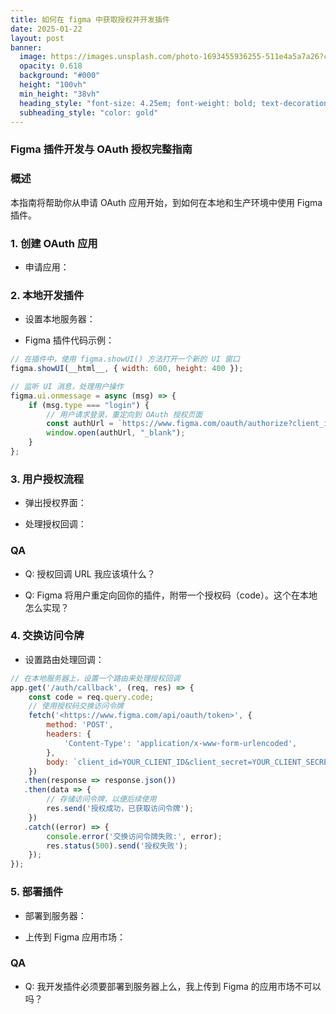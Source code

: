 ```yaml
---
title: 如何在 figma 中获取授权并开发插件
date: 2025-01-22
layout: post
banner:
  image: https://images.unsplash.com/photo-1693455936255-511e4a5a7a26?crop=entropy&cs=tinysrgb&fit=max&fm=jpg&ixid=M3w2OTIwMzJ8MHwxfHJhbmRvbXx8fHx8fHx8fDE3Mzc1NTU0NjV8&ixlib=rb-4.0.3&q=80&w=1080
  opacity: 0.618
  background: "#000"
  height: "100vh"
  min_height: "38vh"
  heading_style: "font-size: 4.25em; font-weight: bold; text-decoration: underline"
  subheading_style: "color: gold"
---
```


### Figma 插件开发与 OAuth 授权完整指南

### 概述

本指南将帮助你从申请 OAuth 应用开始，到如何在本地和生产环境中使用 Figma 插件。

### 1. 创建 OAuth 应用

- 申请应用：

### 2. 本地开发插件

- 设置本地服务器：

- Figma 插件代码示例：

```javascript
// 在插件中，使用 figma.showUI() 方法打开一个新的 UI 窗口
figma.showUI(__html__, { width: 600, height: 400 });

// 监听 UI 消息，处理用户操作
figma.ui.onmessage = async (msg) => {
    if (msg.type === "login") {
        // 用户请求登录，重定向到 OAuth 授权页面
        const authUrl = `https://www.figma.com/oauth/authorize?client_id=YOUR_CLIENT_ID&response_type=code&redirect_uri=YOUR_CALLBACK_URL`;
        window.open(authUrl, "_blank");
    }
};

```

### 3. 用户授权流程

- 弹出授权界面：

- 处理授权回调：

### QA

- Q: 授权回调 URL 我应该填什么？

- Q: Figma 将用户重定向回你的插件，附带一个授权码（code）。这个在本地怎么实现？

### 4. 交换访问令牌

- 设置路由处理回调：

```javascript
// 在本地服务器上，设置一个路由来处理授权回调
app.get('/auth/callback', (req, res) => {
    const code = req.query.code;
    // 使用授权码交换访问令牌
    fetch('<https://www.figma.com/api/oauth/token>', {
        method: 'POST',
        headers: {
            'Content-Type': 'application/x-www-form-urlencoded',
        },
        body: `client_id=YOUR_CLIENT_ID&client_secret=YOUR_CLIENT_SECRET&grant_type=authorization_code&code=${code}&redirect_uri=YOUR_CALLBACK_URL`,
    })
   .then(response => response.json())
   .then(data => {
        // 存储访问令牌，以便后续使用
        res.send('授权成功，已获取访问令牌');
    })
   .catch((error) => {
        console.error('交换访问令牌失败:', error);
        res.status(500).send('授权失败');
    });
});

```

### 5. 部署插件

- 部署到服务器：

- 上传到 Figma 应用市场：

### QA

- Q: 我开发插件必须要部署到服务器上么，我上传到 Figma 的应用市场不可以吗？